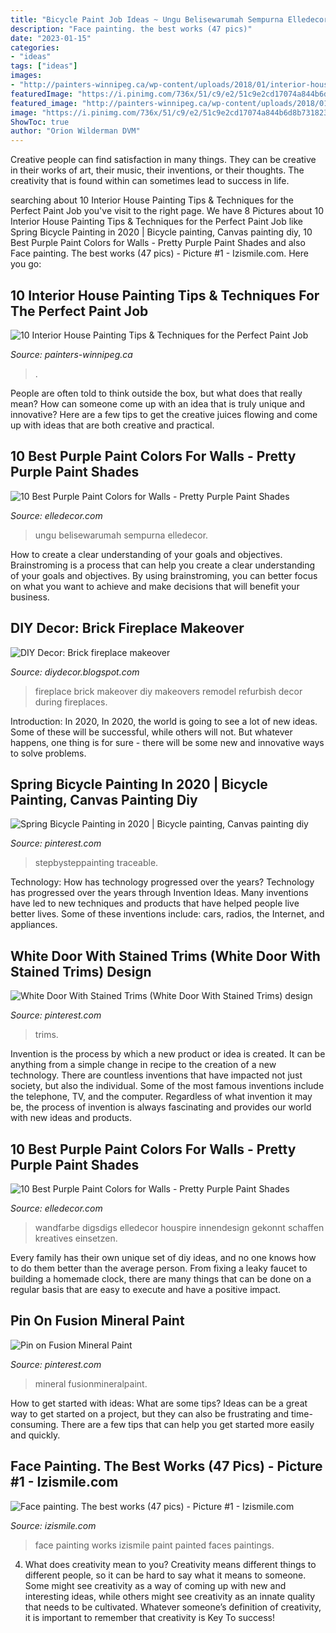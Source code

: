 ```yaml
---
title: "Bicycle Paint Job Ideas ~ Ungu Belisewarumah Sempurna Elledecor"
description: "Face painting. the best works (47 pics)"
date: "2023-01-15"
categories:
- "ideas"
tags: ["ideas"]
images:
- "http://painters-winnipeg.ca/wp-content/uploads/2018/01/interior-house-painting.jpg"
featuredImage: "https://i.pinimg.com/736x/51/c9/e2/51c9e2cd17074a844b6d8b7318234eb2.jpg"
featured_image: "http://painters-winnipeg.ca/wp-content/uploads/2018/01/interior-house-painting.jpg"
image: "https://i.pinimg.com/736x/51/c9/e2/51c9e2cd17074a844b6d8b7318234eb2.jpg"
ShowToc: true
author: "Orion Wilderman DVM"
---
```



Creative people can find satisfaction in many things. They can be creative in their works of art, their music, their inventions, or their thoughts. The creativity that is found within can sometimes lead to success in life.

	

		
searching about 10 Interior House Painting Tips &amp; Techniques for the Perfect Paint Job you've visit to the right page. We have 8 Pictures about 10 Interior House Painting Tips &amp; Techniques for the Perfect Paint Job like Spring Bicycle Painting in 2020 | Bicycle painting, Canvas painting diy, 10 Best Purple Paint Colors for Walls - Pretty Purple Paint Shades and also Face painting. The best works (47 pics) - Picture #1 - Izismile.com. Here you go:
		
    
## 10 Interior House Painting Tips &amp; Techniques For The Perfect Paint Job

<img loading=lazy src="http://painters-winnipeg.ca/wp-content/uploads/2018/01/interior-house-painting.jpg" onerror="this.onerror=null;this.src='https://tse2.mm.bing.net/th?id=OIP.8cUKgVzuNn8UEQGphXfS7gHaFj&amp;pid=15.1';" alt="10 Interior House Painting Tips &amp; Techniques for the Perfect Paint Job">

_Source: painters-winnipeg.ca_

>. 

	

People are often told to think outside the box, but what does that really mean? How can someone come up with an idea that is truly unique and innovative? Here are a few tips to get the creative juices flowing and come up with ideas that are both creative and practical.

    
## 10 Best Purple Paint Colors For Walls - Pretty Purple Paint Shades

<img loading=lazy src="https://hips.hearstapps.com/hmg-prod.s3.amazonaws.com/images/jaipur-outdoor-purple-1530564644.jpg?crop=0.638xw:0.945xh;0.223xw,0&amp;resize=480:*" onerror="this.onerror=null;this.src='https://tse1.mm.bing.net/th?id=OIP.Zpm3oRcxbiPX2oImuDVSLgHaLH&amp;pid=15.1';" alt="10 Best Purple Paint Colors for Walls - Pretty Purple Paint Shades">

_Source: elledecor.com_

>ungu belisewarumah sempurna elledecor. 

	

How to create a clear understanding of your goals and objectives.
Brainstroming is a process that can help you create a clear understanding of your goals and objectives. By using brainstroming, you can better focus on what you want to achieve and make decisions that will benefit your business.

    
## DIY Decor: Brick Fireplace Makeover

<img loading=lazy src="https://4.bp.blogspot.com/-WvScrJnCGGY/Tb96RTMZgtI/AAAAAAAAAL4/eeA3kPvjUFs/s1600/CIMG0268.JPG" onerror="this.onerror=null;this.src='https://tse2.mm.bing.net/th?id=OIP.PbMXSaryFM_zfLex7Q74sQHaJ4&amp;pid=15.1';" alt="DIY Decor: Brick fireplace makeover">

_Source: diydecor.blogspot.com_

>fireplace brick makeover diy makeovers remodel refurbish decor during fireplaces. 

	

Introduction: In 2020,
In 2020, the world is going to see a lot of new ideas. Some of these will be successful, while others will not. But whatever happens, one thing is for sure - there will be some new and innovative ways to solve problems.

    
## Spring Bicycle Painting In 2020 | Bicycle Painting, Canvas Painting Diy

<img loading=lazy src="https://i.pinimg.com/originals/7a/b6/42/7ab6425145adb24888b5ce01958540f6.png" onerror="this.onerror=null;this.src='https://tse1.mm.bing.net/th?id=OIP.y3RP0j0YOqlTx6mHEbzstwHaJ4&amp;pid=15.1';" alt="Spring Bicycle Painting in 2020 | Bicycle painting, Canvas painting diy">

_Source: pinterest.com_

>stepbysteppainting traceable. 

	

Technology: How has technology progressed over the years?
Technology has progressed over the years through Invention Ideas. Many inventions have led to new techniques and products that have helped people live better lives. Some of these inventions include: cars, radios, the Internet, and appliances.

    
## White Door With Stained Trims (White Door With Stained Trims) Design

<img loading=lazy src="https://i.pinimg.com/736x/51/c9/e2/51c9e2cd17074a844b6d8b7318234eb2.jpg" onerror="this.onerror=null;this.src='https://tse1.mm.bing.net/th?id=OIP.71lNto9xUbJVTWc7_qVEpwHaLH&amp;pid=15.1';" alt="White Door With Stained Trims (White Door With Stained Trims) design">

_Source: pinterest.com_

>trims. 

	

Invention is the process by which a new product or idea is created. It can be anything from a simple change in recipe to the creation of a new technology. There are countless inventions that have impacted not just society, but also the individual. Some of the most famous inventions include the telephone, TV, and the computer. Regardless of what invention it may be, the process of invention is always fascinating and provides our world with new ideas and products.

    
## 10 Best Purple Paint Colors For Walls - Pretty Purple Paint Shades

<img loading=lazy src="https://hips.hearstapps.com/hmg-prod.s3.amazonaws.com/images/deep-purple-bath-1530563717.jpg?crop=1xw:0.9863013698630136xh;center,top&amp;resize=480:*" onerror="this.onerror=null;this.src='https://tse2.mm.bing.net/th?id=OIP.lQA5znN-pLQIDcbpcayPDAHaLH&amp;pid=15.1';" alt="10 Best Purple Paint Colors for Walls - Pretty Purple Paint Shades">

_Source: elledecor.com_

>wandfarbe digsdigs elledecor houspire innendesign gekonnt schaffen kreatives einsetzen. 

	

Every family has their own unique set of diy ideas, and no one knows how to do them better than the average person. From fixing a leaky faucet to building a homemade clock, there are many things that can be done on a regular basis that are easy to execute and have a positive impact.

    
## Pin On Fusion Mineral Paint

<img loading=lazy src="https://i.pinimg.com/736x/89/b0/b3/89b0b39ddae732194978553868c42048.jpg" onerror="this.onerror=null;this.src='https://tse3.mm.bing.net/th?id=OIP.A1E4ALkUAHZ1xnuv6lIrOQHaHa&amp;pid=15.1';" alt="Pin on Fusion Mineral Paint">

_Source: pinterest.com_

>mineral fusionmineralpaint. 

	

How to get started with ideas: What are some tips?
Ideas can be a great way to get started on a project, but they can also be frustrating and time-consuming. There are a few tips that can help you get started more easily and quickly.

    
## Face Painting. The Best Works (47 Pics) - Picture #1 - Izismile.com

<img loading=lazy src="http://img.izismile.com/img/img2/20090302/best_face_painting_02.jpg" onerror="this.onerror=null;this.src='https://tse1.mm.bing.net/th?id=OIP._FOqyb2Yq5BqqLEjVWiTHQHaKZ&amp;pid=15.1';" alt="Face painting. The best works (47 pics) - Picture #1 - Izismile.com">

_Source: izismile.com_

>face painting works izismile paint painted faces paintings. 

	

4. What does creativity mean to you?
Creativity means different things to different people, so it can be hard to say what it means to someone. Some might see creativity as a way of coming up with new and interesting ideas, while others might see creativity as an innate quality that needs to be cultivated. Whatever someone’s definition of creativity, it is important to remember that creativity is Key To success!

